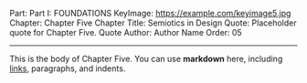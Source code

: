 Part: Part I: FOUNDATIONS
KeyImage: https://example.com/keyimage5.jpg
Chapter: Chapter Five
Chapter Title: Semiotics in Design
Quote: Placeholder quote for Chapter Five.
Quote Author: Author Name
Order: 05

---

This is the body of Chapter Five. You can use **markdown** here, including [links](#), paragraphs, and indents.
